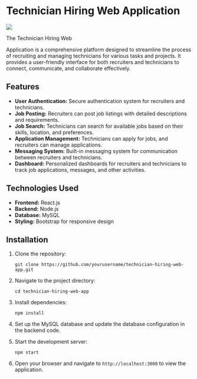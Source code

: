 # Technician Hiring Web Application

<img src="https://github.com/ZXINNATTAPAT/ZXINNATTAPAT/blob/main/homema.png" />

The Technician Hiring Web

Application is a comprehensive platform designed to streamline the process of recruiting and managing technicians for various tasks and projects. It provides a user-friendly interface for both recruiters and technicians to connect, communicate, and collaborate effectively.

## Features

- **User Authentication:** Secure authentication system for recruiters and technicians.
- **Job Posting:** Recruiters can post job listings with detailed descriptions and requirements.
- **Job Search:** Technicians can search for available jobs based on their skills, location, and preferences.
- **Application Management:** Technicians can apply for jobs, and recruiters can manage applications.
- **Messaging System:** Built-in messaging system for communication between recruiters and technicians.
- **Dashboard:** Personalized dashboards for recruiters and technicians to track job applications, messages, and other activities.

## Technologies Used

- **Frontend:** React.js
- **Backend:** Node.js
- **Database:** MySQL
- **Styling:** Bootstrap for responsive design

## Installation

1. Clone the repository:

   ```
   git clone https://github.com/yourusername/technician-hiring-web-app.git
   ```

2. Navigate to the project directory:

   ```
   cd technician-hiring-web-app
   ```

3. Install dependencies:

   ```
   npm install
   ```

4. Set up the MySQL database and update the database configuration in the backend code.

5. Start the development server:

   ```
   npm start
   ```

6. Open your browser and navigate to `http://localhost:3000` to view the application.
